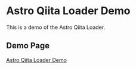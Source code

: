 # Astro Qiita Loader Demo

This is a demo of the Astro Qiita Loader.

## Demo Page

[Astro Qiita Loader Demo](https://astro-qiita-loader-demo.netlify.app/)
